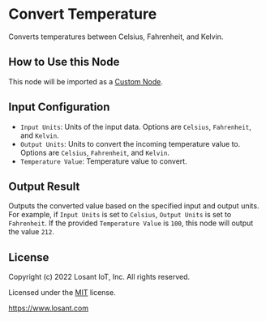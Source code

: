 # Convert Temperature

Converts temperatures between Celsius, Fahrenheit, and Kelvin.

## How to Use this Node

This node will be imported as a [Custom Node](https://docs.losant.com/workflows/custom-nodes/overview/).

## Input Configuration

* `Input Units`: Units of the input data. Options are `Celsius`, `Fahrenheit`, and `Kelvin`.
* `Output Units`: Units to convert the incoming temperature value to. Options are `Celsius`, `Fahrenheit`, and `Kelvin`.
* `Temperature Value`: Temperature value to convert.

## Output Result

Outputs the converted value based on the specified input and output units. For example, if `Input Units` is set to `Celsius`, `Output Units` is set to `Fahrenheit`. If the provided `Temperature Value` is `100`, this node will output the value `212`.

## License

Copyright (c) 2022 Losant IoT, Inc. All rights reserved.

Licensed under the [MIT](https://github.com/Losant/losant-templates/blob/master/LICENSE.txt) license.

https://www.losant.com